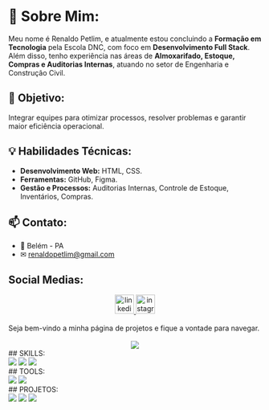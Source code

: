 # 🎸 **Sobre Mim:** 
Meu nome é Renaldo Petlim, e atualmente estou concluindo a **Formação em Tecnologia** pela Escola DNC, com foco em **Desenvolvimento Full Stack**. <br>
Além disso, tenho experiência nas áreas de **Almoxarifado, Estoque, Compras e Auditorias Internas**, atuando no setor de Engenharia e Construção Civil.

## 🎯 **Objetivo:**
Integrar equipes para otimizar processos, resolver problemas e garantir maior eficiência operacional.

## 💡 **Habilidades Técnicas:**
- **Desenvolvimento Web:** HTML, CSS.
- **Ferramentas:** GitHub, Figma.
- **Gestão e Processos:** Auditorias Internas, Controle de Estoque, Inventários, Compras.

## 📫 Contato:
- 📍 Belém - PA
- ✉ [renaldopetlim@gmail.com](mailto:renaldopetlim@gmail.com)

## Social Medias:
   <div align="center"> 
     <a href="https://www.linkedin.com/in/renaldopetlim/" target="_blank">
       <img src="https://img.shields.io/static/v1?message=LinkedIn&logo=linkedin&label=&color=0e76a8&logoColor=white&labelColor=&style=for-the-badge" height="38" alt="linkedin logo"/>
     </a> 
     <a href="https://www.instagram.com/renaldopetlim" target="_blank">
        <img src="https://img.shields.io/static/v1?message=Instagram&logo=instagram&label=&color=833AB4&logoColor=white&labelColor=&style=for-the-badge" height="38" alt="instagram logo"/>
     </a>
   </div>
<br>
Seja bem-vindo a minha página de projetos e fique a vontade para navegar.
<br><br>
   <div align="center">
      <img src="https://github-readme-stats-git-masterrstaa-rickstaa.vercel.app/api/top-langs/?username=renaldopetlim&bg_color=000&border_color=30A3DC&title_color=E94D5F&text_color=FFF"/>
   </div>
## SKILLS:
   <div>
      <img src="https://img.shields.io/badge/HTML5-E34F26?style=for-the-badge&logo=html5&logoColor=white"/>
      <img src="https://img.shields.io/badge/CSS3-1572B6?style=for-the-badge&logo=css3&logoColor=white"/>
      <img src="https://img.shields.io/badge/JavaScript-F7DF1E?style=for-the-badge&logo=javascript&logoColor=black"/> 
   </div>
## TOOLS:
   <div>
      <img src="https://img.shields.io/badge/GIT-E44C30?style=for-the-badge&logo=git&logoColor=white"/>
      <img src="https://img.shields.io/badge/Figma-696969?style=for-the-badge&logo=figma&logoColor=figma"/>
   </div>
## PROJETOS:
   <div>
      <img src="https://github-readme-stats.vercel.app/api/pin/?username=renaldopetlim&repo=projeto-ccxp22&bg_color=000&border_color=30A3DC&show_icons=true&icon_color=30A3DC&title_color=E94D5F&text_color=FFF"/>
      <img src="https://github-readme-stats.vercel.app/api/pin/?username=renaldopetlim&repo=landing-page-dnc&bg_color=000&border_color=30A3DC&show_icons=true&icon_color=30A3DC&title_color=E94D5F&text_color=FFF"/>
      <img src="https://github-readme-stats.vercel.app/api/pin/?username=renaldopetlim&repo=bootcamp-dnc&bg_color=000&border_color=30A3DC&show_icons=true&icon_color=30A3DC&title_color=E94D5F&text_color=FFF"/>
   </div>
